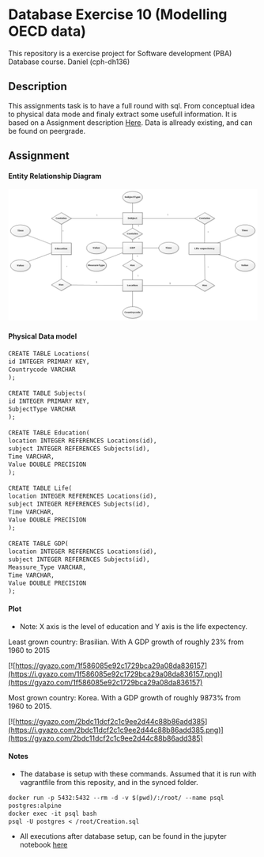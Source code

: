# Database Exercise 10 (Modelling OECD data)
This repository is a exercise project for Software development (PBA) Database course. Daniel (cph-dh136)

## Description
This assignments task is to have a full round with sql. From conceptual idea to physical data mode and finaly extract some usefull information. It is based on a Assignment description [Here](https://gyazo.com/e0cee0579ce7be1aaed93cf92e481554). Data is allready existing, and can be found on peergrade.

## Assignment
#### Entity Relationship Diagram

![](https://raw.githubusercontent.com/DanielHauge/DBEX10/master/Chenerdiagram1.png)

#### Physical Data model
```
CREATE TABLE Locations(
id INTEGER PRIMARY KEY,
Countrycode VARCHAR
);

CREATE TABLE Subjects(
id INTEGER PRIMARY KEY,
SubjectType VARCHAR
);

CREATE TABLE Education(
location INTEGER REFERENCES Locations(id),
subject INTEGER REFERENCES Subjects(id),
Time VARCHAR,
Value DOUBLE PRECISION
);

CREATE TABLE Life(
location INTEGER REFERENCES Locations(id),
subject INTEGER REFERENCES Subjects(id),
Time VARCHAR,
Value DOUBLE PRECISION
);

CREATE TABLE GDP(
location INTEGER REFERENCES Locations(id),
subject INTEGER REFERENCES Subjects(id),
Meassure_Type VARCHAR,
Time VARCHAR,
Value DOUBLE PRECISION
);
```

#### Plot

- Note: X axis is the level of education and Y axis is the life expectency.

Least grown country: Brasilian. With A GDP growth of roughly 23% from 1960 to 2015

[![https://gyazo.com/1f586085e92c1729bca29a08da836157](https://i.gyazo.com/1f586085e92c1729bca29a08da836157.png)](https://gyazo.com/1f586085e92c1729bca29a08da836157)

Most grown country: Korea. With a GDP growth of roughly 9873% from 1960 to 2015.

[![https://gyazo.com/2bdc11dcf2c1c9ee2d44c88b86add385](https://i.gyazo.com/2bdc11dcf2c1c9ee2d44c88b86add385.png)](https://gyazo.com/2bdc11dcf2c1c9ee2d44c88b86add385)

#### Notes

- The database is setup with these commands. Assumed that it is run with vagrantfile from this reposity, and in the synced folder.

```
docker run -p 5432:5432 --rm -d -v $(pwd)/:/root/ --name psql postgres:alpine
docker exec -it psql bash
psql -U postgres < /root/Creation.sql
```
- All executions after database setup, can be found in the jupyter notebook [here](https://github.com/DanielHauge/DBEX10/blob/master/DBEX10Jupyter.ipynb)
